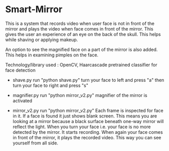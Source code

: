 # Smart-Mirror
This is a system that records video when user face is not in front of the mirror and plays the video when face comes in front of the mirror. This gives the user an experience of an eye on the back of the skull. This helps while shaving or applying makeup.

An option to see the magnified face on a part of the mirror is also added. This helps in examining pimples on the face.

Technology/library used : OpenCV, Haarcascade pretrained classifier for face detection


- shave.py
 run "python shave.py"
 turn your face to left and press "a" 
 then turn your face to right and press "s"
 
 - magnifier.py
  run "python mirror_v2.py"
  magnifier of the mirror is activated
  
 - mirror_v2.py
  run "python mirror_v2.py"
  Each frame is inspected for face in it.
  If a face is found it just shows blank screen. This means you are looking at a mirror because a black surface beneath one-way   mirror will reflect the light. When you turn your face i.e. your face is no more detected by the mirror. It starts recording. When again your face comes in front of the mirror, it plays the recorded video. This way you can see yourself from all side.
